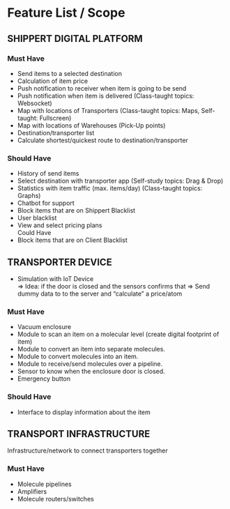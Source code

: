 # Feature List / Scope  
## SHIPPERT DIGITAL PLATFORM  
### Must Have  
- Send items to a selected destination  
- Calculation of item price  
- Push notification to receiver when item is going to be send  
- Push notification when item is delivered (Class-taught topics: Websocket)  
- Map with locations of Transporters (Class-taught topics: Maps, Self-taught: Fullscreen)  
- Map with locations of Warehouses (Pick-Up points)  
- Destination/transporter list  
- Calculate shortest/quickest route to destination/transporter  

### Should Have  
- History of send items  
- Select destination with transporter app (Self-study topics: Drag & Drop)  
- Statistics with item traffic (max. items/day) (Class-taught topics: Graphs)  
- Chatbot for support  
- Block items that are on Shippert Blacklist  
- User blacklist  
- View and select pricing plans  
Could Have  
- Block items that are on Client Blacklist  


## TRANSPORTER DEVICE  
+ Simulation with IoT Device  
    => Idea: if the door is closed and the sensors confirms that => Send dummy data to to the server and “calculate” a price/atom  
### Must Have  
- Vacuum enclosure  
- Module to scan an item on a molecular level (create digital footprint of item)  
- Module to convert an item into separate molecules.  
- Module to convert molecules into an item.  
- Module to receive/send molecules over a pipeline.  
- Sensor to know when the enclosure door is closed.  
- Emergency button  
### Should Have  
- Interface to display information about the item  

## TRANSPORT INFRASTRUCTURE  
Infrastructure/network to connect transporters together  
### Must Have  
- Molecule pipelines  
- Amplifiers  
- Molecule routers/switches  

